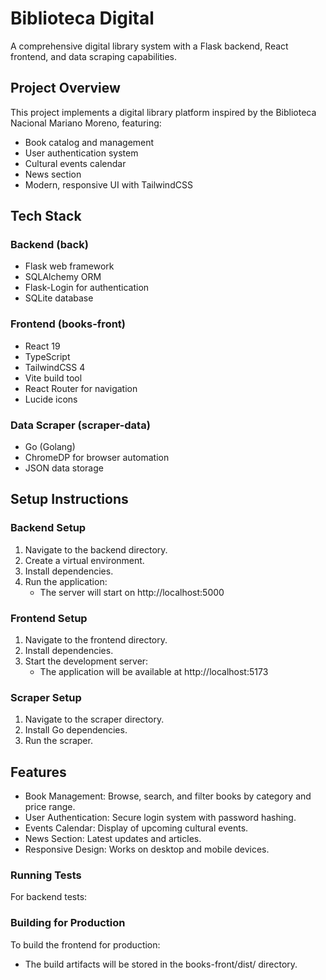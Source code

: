# Biblioteca Digital

A comprehensive digital library system with a Flask backend, React frontend, and data scraping capabilities.

## Project Overview

This project implements a digital library platform inspired by the Biblioteca Nacional Mariano Moreno, featuring:
- Book catalog and management
- User authentication system
- Cultural events calendar
- News section
- Modern, responsive UI with TailwindCSS

## Tech Stack

### Backend (back)
- Flask web framework
- SQLAlchemy ORM
- Flask-Login for authentication
- SQLite database

### Frontend (books-front)
- React 19
- TypeScript
- TailwindCSS 4
- Vite build tool
- React Router for navigation
- Lucide icons

### Data Scraper (scraper-data)
- Go (Golang)
- ChromeDP for browser automation
- JSON data storage

## Setup Instructions

### Backend Setup
1. Navigate to the backend directory.
2. Create a virtual environment.
3. Install dependencies.
4. Run the application:
   - The server will start on http://localhost:5000

### Frontend Setup
1. Navigate to the frontend directory.
2. Install dependencies.
3. Start the development server:
   - The application will be available at http://localhost:5173

### Scraper Setup
1. Navigate to the scraper directory.
2. Install Go dependencies.
3. Run the scraper.

## Features

- Book Management: Browse, search, and filter books by category and price range.
- User Authentication: Secure login system with password hashing.
- Events Calendar: Display of upcoming cultural events.
- News Section: Latest updates and articles.
- Responsive Design: Works on desktop and mobile devices.

### Running Tests
For backend tests:

### Building for Production
To build the frontend for production:
- The build artifacts will be stored in the books-front/dist/ directory.


